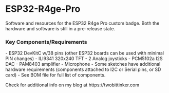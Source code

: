 # ESP32-R4ge-Pro
<p>
Software and resources for the ESP32 R4ge Pro custom badge.  Both the hardware and software is still in a pre-release state.   
</p>
<h3>Key Components/Requirements</h3>
<p>
- ESP32 DevKitC w/38 pins (other ESP32 boards can be used with minimal PIN changes)
- ILI9341 320x240 TFT
- 2 Analog joysticks
- PCM5102a I2S DAC
- PAM8403 amplifier
- Microphone
- Some sketches have additional hardware requirements (components attached to I2C or Serial pins, or SD card)
- See BOM file for full list of components.
</p>
<p>
</p>
<p>
Check for additional info on my blog at https://twobittinker.com<br> 
</p>




